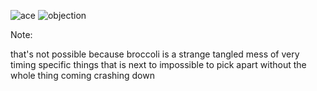 

![ace](/ace-attorney.png) <!-- .element style="height: 400px; position: absolute; left: 100px; bottom: 100px;" -->
![objection](/objection.png) <!-- .element style="height: 300px; position: absolute; right: 100px; top: 100px;" -->

Note:

that's not possible because broccoli is a strange tangled mess of very timing specific things that is next to impossible to pick apart without the whole thing coming crashing down
